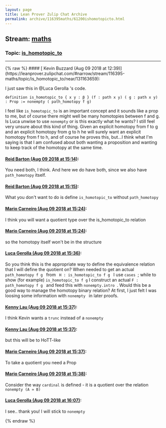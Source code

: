 ```yaml
---
layout: page
title: Lean Prover Zulip Chat Archive 
permalink: archive/116395maths/61200ishomotopicto.html
---
```


## Stream: [maths](https://leanprover-community.github.io/archive/116395maths/index.html)
### Topic: [is_homotopic_to](https://leanprover-community.github.io/archive/116395maths/61200ishomotopicto.html)

---

<base href="https://leanprover.zulipchat.com">
{% raw %}
#### [ Kevin Buzzard (Aug 09 2018 at 12:39)](https://leanprover.zulipchat.com/#narrow/stream/116395-maths/topic/is_homotopic_to/near/131163659):
<p>I just saw this in <span class="user-mention" data-user-id="120726">@Luca Gerolla</span> 's code.</p>
<p><code>definition is_homotopic_to { x y : β } (f : path x y) ( g : path x y) : Prop := nonempty ( path_homotopy f g)</code></p>
<p>I feel like <code>is_homotopic_to</code> is an important concept and it sounds like a prop to me, but of course there might well be many homotopies between f and g. Is Luca unwise to use <code>nonempty</code> or is this exactly what he wants? I still feel very unsure about this kind of thing. Given an explicit homotopy from f to g and an explicit homotopy from g to h he will surely want an explicit homotopy from f to h, and of course he proves this, but...I think what I'm saying is that I am confused about both wanting a proposition and wanting to keep track of the homotopy at the same time.</p>

#### [ Reid Barton (Aug 09 2018 at 15:14)](https://leanprover.zulipchat.com/#narrow/stream/116395-maths/topic/is_homotopic_to/near/131171197):
<p>You need both, I think. And here we do have both, since we also have <code>path_homotopy</code> itself.</p>

#### [ Reid Barton (Aug 09 2018 at 15:15)](https://leanprover.zulipchat.com/#narrow/stream/116395-maths/topic/is_homotopic_to/near/131171234):
<p>What you don't want to do is define <code>is_homotopic_to</code> without <code>path_homotopy</code></p>

#### [ Mario Carneiro (Aug 09 2018 at 15:24)](https://leanprover.zulipchat.com/#narrow/stream/116395-maths/topic/is_homotopic_to/near/131171736):
<p>I think you will want a quotient type over the is_homotopic_to relation</p>

#### [ Mario Carneiro (Aug 09 2018 at 15:24)](https://leanprover.zulipchat.com/#narrow/stream/116395-maths/topic/is_homotopic_to/near/131171744):
<p>so the homotopy itself won't be in the structure</p>

#### [ Luca Gerolla (Aug 09 2018 at 15:36)](https://leanprover.zulipchat.com/#narrow/stream/116395-maths/topic/is_homotopic_to/near/131172455):
<p>So you think this is the appropriate way to define the equivalence relation that I will define the quotient on? When needed to get an actual  <code>path_homotopy f g </code>  from <code> H : is_homotopic_to f g </code>  I use <code>cases </code>; while to show (for example) <code>is_homotopic_to f g</code> I construct an actual <code>F : path_homotopy f g </code> and feed this with <code>nonempty.intro </code>.  Would this be a good way to manage the homotopy binary relation? At first,  I just felt I was loosing some information with <code>nonempty </code> in later proofs.</p>

#### [ Kenny Lau (Aug 09 2018 at 15:37)](https://leanprover.zulipchat.com/#narrow/stream/116395-maths/topic/is_homotopic_to/near/131172493):
<p>I think Kevin wants a <code>trunc</code> instead of a <code>nonempty</code></p>

#### [ Kenny Lau (Aug 09 2018 at 15:37)](https://leanprover.zulipchat.com/#narrow/stream/116395-maths/topic/is_homotopic_to/near/131172500):
<p>but this will be to HoTT-like</p>

#### [ Mario Carneiro (Aug 09 2018 at 15:37)](https://leanprover.zulipchat.com/#narrow/stream/116395-maths/topic/is_homotopic_to/near/131172508):
<p>To take a quotient you need a Prop</p>

#### [ Mario Carneiro (Aug 09 2018 at 15:38)](https://leanprover.zulipchat.com/#narrow/stream/116395-maths/topic/is_homotopic_to/near/131172560):
<p>Consider the way <code>cardinal</code> is defined - it is a quotient over the relation <code>nonempty (A ≃ B)</code></p>

#### [ Luca Gerolla (Aug 09 2018 at 16:07)](https://leanprover.zulipchat.com/#narrow/stream/116395-maths/topic/is_homotopic_to/near/131174279):
<p>I see.. thank you! I will stick to <code>nonempty</code></p>


{% endraw %}
